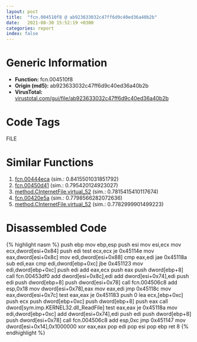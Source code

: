 ```yaml
---
layout: post
title:  "fcn.004510f8 @ ab923633032c47ff6d9c40ed36a40b2b"
date:   2021-08-30 15:52:19 +0300
categories: report
index: false
---
```


# Generic Information
- **Function:** fcn.004510f8
- **Origin (md5):** ab923633032c47ff6d9c40ed36a40b2b
- **VirusTotal:** [virustotal.com/gui/file/ab923633032c47ff6d9c40ed36a40b2b][virustotal_ref]

# Code Tags
<span class="tag" id="FILE">FILE</span>


# Similar Functions

1. [fcn.00444eca][similar_1_ref] (sim.: 0.8415501031851792)
2. [fcn.00450d41][similar_2_ref] (sim.: 0.795420124923027)
3. [method.CInternetFile.virtual\_52][similar_3_ref] (sim.: 0.7815415410117674)
4. [fcn.00420e5a][similar_4_ref] (sim.: 0.7798566282072636)
5. [method.CInternetFile.virtual\_52][similar_5_ref] (sim.: 0.7782999901499223)


# Disassembled Code

{% highlight nasm %}
push ebp
mov ebp,esp
push esi
mov esi,ecx
mov ecx,dword[esi+0x84]
push edi
test ecx,ecx
je 0x45114e
mov eax,dword[esi+0x8c]
mov edi,dword[esi+0x88]
cmp eax,edi
jae 0x45118a
sub edi,eax
cmp edi,dword[ebp+0xc]
jbe 0x451123
mov edi,dword[ebp+0xc]
push edi
add eax,ecx
push eax
push dword[ebp+8]
call fcn.00453df0
add dword[esi+0x8c],edi
add dword[esi+0x74],edi
push edi
push dword[ebp+8]
push dword[esi+0x78]
call fcn.004506c8
add esp,0x18
mov dword[esi+0x78],eax
mov eax,edi
jmp 0x45118c
mov eax,dword[esi+0x7c]
test eax,eax
je 0x451183
push 0
lea ecx,[ebp+0xc]
push ecx
push dword[ebp+0xc]
push dword[ebp+8]
push eax
call dword[sym.imp.KERNEL32.dll_ReadFile]
test eax,eax
je 0x45118a
mov edi,dword[ebp+0xc]
add dword[esi+0x74],edi
push edi
push dword[ebp+8]
push dword[esi+0x78]
call fcn.004506c8
add esp,0xc
jmp 0x451147
mov dword[esi+0x14],0x1000000
xor eax,eax
pop edi
pop esi
pop ebp
ret 8
{% endhighlight %}


[similar_1_ref]: /report/fcn.00444eca@b3771987fba16f4fba07d1109ec72c76
[similar_2_ref]: /report/fcn.00450d41@ab923633032c47ff6d9c40ed36a40b2b
[similar_3_ref]: /report/method.CInternetFile.virtual_52@14b20b07906a36e23f2230c8042160f2
[similar_4_ref]: /report/fcn.00420e5a@59aef7c08025d70f84c85db2092fc99e
[similar_5_ref]: /report/method.CInternetFile.virtual_52@c60344b51fa39a329b92557d24ff7670
[virustotal_ref]: https://www.virustotal.com/gui/file/ab923633032c47ff6d9c40ed36a40b2b